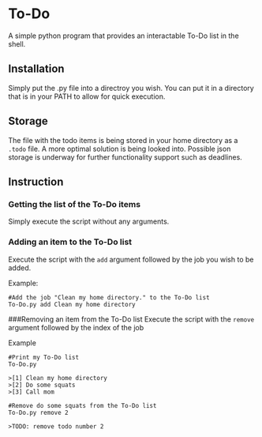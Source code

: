 # To-Do
A simple python program that provides an interactable To-Do list in the shell.

## Installation
Simply put the .py file into a directroy you wish. You can put it in a directory that is in your PATH to allow for quick execution.

## Storage
The file with the todo items is being stored in your home directory as a ```.todo``` file.
A more optimal solution is being looked into. Possible json storage is underway for further functionality support such as deadlines.

## Instruction
### Getting the list of the To-Do items
Simply execute the script without any arguments.
### Adding an item to the To-Do list
Execute the script with the ```add``` argument followed by the job you wish to be added.

Example:
```shell
#Add the job "Clean my home directory." to the To-Do list
To-Do.py add Clean my home directory
```

###Removing an item from the To-Do list
Execute the script with the ```remove``` argument followed by the index of the job

Example
```shell
#Print my To-Do list
To-Do.py

>[1] Clean my home directory
>[2] Do some squats
>[3] Call mom

#Remove do some squats from the To-Do list
To-Do.py remove 2

>TODO: remove todo number 2
```
